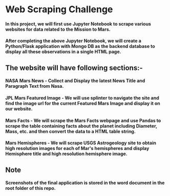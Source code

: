 # Web Scraping Challenge
#### In this project, we will first use Jupyter Notebook to scrape various websites for data related to the Mission to Mars.
#### After completing the above Jupyter Notebook, we will create a Python/Flask application with Mongo DB as the backend database to display all these observations in a single HTML page. 

## The website will have following sections:-
#### NASA Mars News - Collect and Display the latest News Title and Paragraph Text from Nasa.
#### JPL Mars Featured Image - We will use splinter to navigate the site and find the image url for the current Featured Mars Image and display it on our website.
#### Mars Facts - We will scrape the Mars Facts webpage and use Pandas to scrape the table containing facts about the planet including Diameter, Mass, etc. and then convert the data to a HTML table string.
#### Mars Hemispheres - We will scrape USGS Astrogeology site to obtain high resolution images for each of Mar's hemispheres and display Hemisphere title and high resolution hemisphere image.

## Note
#### Screenshots of the final application is stored in the word document in the root folder of this repo.




